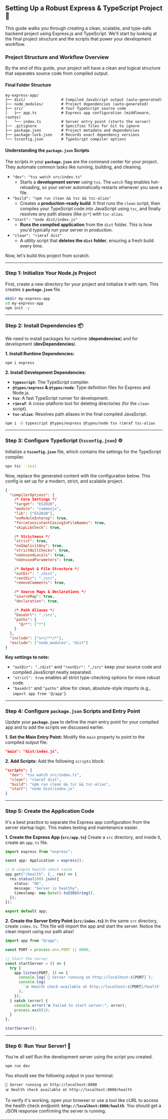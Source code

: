 ## Setting Up a Robust Express & TypeScript Project 🚀

This guide walks you through creating a clean, scalable, and type-safe backend project using Express.js and TypeScript. We'll start by looking at the final project structure and the scripts that power your development workflow.

### Project Structure and Workflow Overview

By the end of this guide, your project will have a clean and logical structure that separates source code from compiled output.

#### Final Folder Structure

```
my-express-app/
├── dist/                # Compiled JavaScript output (auto-generated)
├── node_modules/        # Project dependencies (auto-generated)
├── src/                 # Your TypeScript source code
│   ├── app.ts           # Express app configuration (middleware, routes)
│   └── index.ts         # Server entry point (starts the server)
├── .gitignore           # Specifies files for Git to ignore
├── package.json         # Project metadata and dependencies
├── package-lock.json    # Records exact dependency versions
└── tsconfig.json        # TypeScript compiler options
```

#### Understanding the `package.json` Scripts

The scripts in your **`package.json`** are the command center for your project. They automate common tasks like running, building, and cleaning.

- `"dev": "tsx watch src/index.ts"`
  - Starts a **development server** using `tsx`. The `watch` flag enables hot-reloading, so your server automatically restarts whenever you save a file.
- `"build": "npm run clean && tsc && tsc-alias"`
  - Creates a **production-ready build**. It first runs the `clean` script, then compiles your TypeScript code into JavaScript using `tsc`, and finally resolves any path aliases (like `@/*`) with `tsc-alias`.
- `"start": "node dist/index.js"`
  - **Runs the compiled application** from the `dist` folder. This is how you'd typically run your server in production.
- `"clean": "rimraf dist"`
  - A utility script that **deletes the `dist` folder**, ensuring a fresh build every time.

Now, let's build this project from scratch.

---

### Step 1: Initialize Your Node.js Project

First, create a new directory for your project and initialize it with npm. This creates a **`package.json`** file.

```sh
mkdir my-express-app
cd my-express-app
npm init -y
```

---

### Step 2: Install Dependencies 📦

We need to install packages for runtime (**dependencies**) and for development (**devDependencies**).

**1. Install Runtime Dependencies:**

```sh
npm i express
```

**2. Install Development Dependencies:**

- **`typescript`**: The TypeScript compiler.
- **`@types/express` & `@types/node`**: Type definition files for Express and Node.js.
- **`tsx`**: A fast TypeScript runner for development.
- **`rimraf`**: A cross-platform tool for deleting directories (for the `clean` script).
- **`tsc-alias`**: Resolves path aliases in the final compiled JavaScript.

<!-- end list -->

```sh
npm i -D typescript @types/express @types/node tsx rimraf tsc-alias
```

---

### Step 3: Configure TypeScript (`tsconfig.json`) ⚙️

Initialize a **`tsconfig.json`** file, which contains the settings for the TypeScript compiler.

```sh
npx tsc --init
```

Now, replace the generated content with the configuration below. This config is set up for a modern, strict, and scalable project.

```json
{
  "compilerOptions": {
    /* Core Settings */
    "target": "ES2020",
    "module": "commonjs",
    "lib": ["ES2020"],
    "esModuleInterop": true,
    "forceConsistentCasingInFileNames": true,
    "skipLibCheck": true,

    /* Strictness */
    "strict": true,
    "noImplicitAny": true,
    "strictNullChecks": true,
    "noUnusedLocals": true,
    "noUnusedParameters": true,

    /* Output & File Structure */
    "outDir": "./dist",
    "rootDir": "./src",
    "removeComments": true,

    /* Source Maps & Declarations */
    "sourceMap": true,
    "declaration": true,

    /* Path Aliases */
    "baseUrl": "./src",
    "paths": {
      "@/*": ["*"]
    }
  },
  "include": ["src/**/*"],
  "exclude": ["node_modules", "dist"]
}
```

**Key settings to note:**

- `"outDir": "./dist"` and `"rootDir": "./src"` keep your source code and compiled JavaScript neatly separated.
- `"strict": true` enables all strict type-checking options for more robust code.
- `"baseUrl"` and `"paths"` allow for clean, absolute-style imports (e.g., `import app from '@/app'`).

---

### Step 4: Configure `package.json` Scripts and Entry Point

Update your **`package.json`** to define the main entry point for your compiled app and to add the scripts we discussed earlier.

**1. Set the Main Entry Point:**
Modify the `main` property to point to the compiled output file:

```json
"main": "dist/index.js",
```

**2. Add Scripts:**
Add the following `scripts` block:

```json
"scripts": {
  "dev": "tsx watch src/index.ts",
  "clean": "rimraf dist",
  "build": "npm run clean && tsc && tsc-alias",
  "start": "node dist/index.js"
}
```

---

### Step 5: Create the Application Code

It's a best practice to separate the Express app configuration from the server startup logic. This makes testing and maintenance easier.

**1. Create the Express App (`src/app.ts`)**
Create a `src` directory, and inside it, create an `app.ts` file.

```ts
import express from "express";

const app: Application = express();

// A simple health check route
app.get("/health", (_, res) => {
  res.status(200).json({
    status: "OK",
    message: "Server is healthy",
    timestamp: new Date().toISOString(),
  });
});

export default app;
```

**2. Create the Server Entry Point (`src/index.ts`)**
In the same `src` directory, create `index.ts`. This file will import the app and start the server. Notice the clean import using our path alias\!

```ts
import app from "@/app";

const PORT = process.env.PORT || 8000;

// Start the server
const startServer = () => {
  try {
    app.listen(PORT, () => {
      console.log(`🚀 Server running on http://localhost:${PORT}`);
      console.log(
        `📊 Health check available at http://localhost:${PORT}/health`
      );
    });
  } catch (error) {
    console.error("❌ Failed to start server:", error);
    process.exit(1);
  }
};

startServer();
```

---

### Step 6: Run Your Server\! 🎉

You're all set\! Run the development server using the script you created.

```sh
npm run dev
```

You should see the following output in your terminal:

```
🚀 Server running on http://localhost:8000
📊 Health check available at http://localhost:8000/health
```

To verify it's working, open your browser or use a tool like cURL to access the health check endpoint: **`http://localhost:8000/health`**. You should get a JSON response confirming the server is running.
